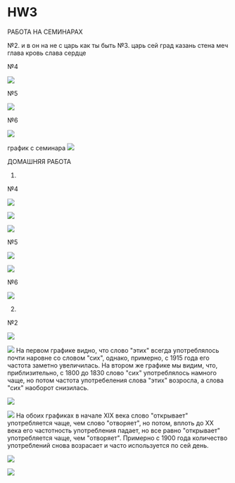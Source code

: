 # HW3

РАБОТА НА СЕМИНАРАХ

№2. и
в
он
на
не
с
царь
как
ты
быть
№3. царь
сей
град
казань
стена
меч
глава
кровь
слава
сердце

№4

![](concordance.PNG)

№5

![](frequency.PNG)

№6

![](collocate.PNG)



график с семинара
![](shedule.PNG)



ДОМАШНЯЯ РАБОТА

1)

№4

![](concordance1.PNG)

![](concordance2.PNG)

![](concordance3.PNG)

№5

![](n-grames.PNG)

![](concordance4.PNG)

№6

![](collocate1.PNG)

2)

№2

![](ngram1.PNG)

![](ngram1.1.PNG)
На первом графике видно, что слово "этих" всегда употреблялось почти наровне со словом "сих", однако, примерно, с 1915 года его частота заметно увеличилась. На втором же графике мы видим, что, приблизительно, с 1800 до 1830 слово "сих" употреблялось намного чаще, но  потом частота употребеления слова "этих" возросла, а слова "сих" наоборот снизилась. 

![](ngram2.PNG)

![](ngram2.2.PNG)
На обоих графиках в начале XIX века слово "открывает" употребляется чаще, чем слово "отворяет", но потом, вплоть до XX века его частотность употребления падает, но все равно "открывает"  употребляется чаще, чем "отворяет". Примерно с 1900 года количество употреблений снова возрасает и часто используется по сей день. 

![](ngram3.PNG)

![](ngram3.3.PNG)





